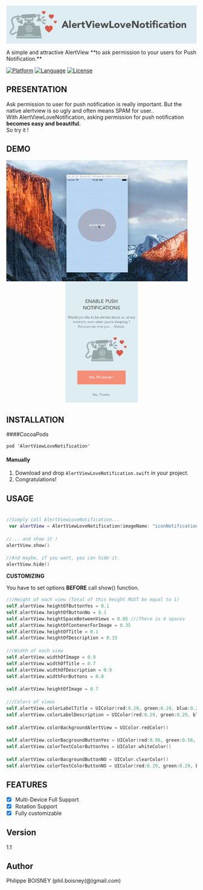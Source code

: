 <p align="center">
 <img src ="https://raw.githubusercontent.com/PhilippeBoisney/AlertViewLoveNotification/master/bandeau.png", align="center"/>
</p>
A simple and attractive AlertView **to ask permission to your users for Push Notification.**

[![Platform](http://img.shields.io/badge/platform-ios-blue.svg?style=flat
)](https://developer.apple.com/iphone/index.action)
[![Language](http://img.shields.io/badge/language-swift-brightgreen.svg?style=flat
)](https://developer.apple.com/swift)
[![License](http://img.shields.io/badge/license-MIT-lightgrey.svg?style=flat
)](http://mit-license.org)

## PRESENTATION

<p>Ask permission to user for push notification is really important. But the native alertview is so ugly and often means SPAM for user..<br>
With AlertViewLoveNotification, asking permission for push notification <b>becomes easy and beautiful.</b><br>
So try it !
</p>

## DEMO
<p align="center">
 <img src ="https://raw.githubusercontent.com/PhilippeBoisney/AlertViewLoveNotification/master/demo.gif", width=480, height=320, align="left"/>
 <img src ="https://raw.githubusercontent.com/PhilippeBoisney/AlertViewLoveNotification/master/screenshot.png", height=320/>
</p>

## INSTALLATION

####CocoaPods
```
pod 'AlertViewLoveNotification'
```

#### Manually
1. Download and drop ```AlertViewLoveNotification.swift``` in your project.  
2. Congratulations! 

## USAGE
```swift

//Simply call AlertViewLoveNotification...
 var alertView = AlertViewLoveNotification(imageName: "iconNotification", labelTitle: "ENABLE PUSH NOTIFICATIONS", labelDescription: "Would you like to be alerted about us, at any moment, even when you're sleeping ? Because we miss you... Always.", buttonYESTitle: "Yes, Of course !", buttonNOTitle: "No, sorry.")

//... and show it !
alertView.show()

//And maybe, if you want, you can hide it.
alertView.hide()

```
**CUSTOMIZING**

You have to set options **BEFORE** call show() function.

```swift
///Height of each view (Total of this height MUST be equal to 1)
self.alertView.heightOfButtonYes = 0.1
self.alertView.heightOfButtonNo = 0.1
self.alertView.heightSpaceBetweenViews = 0.05 ///There is 4 spaces
self.alertView.heightOfContenerForImage = 0.35
self.alertView.heightOfTitle = 0.1
self.alertView.heightOfDescription = 0.15

///Width of each view
self.alertView.widthOfImage = 0.9
self.alertView.widthOfTitle = 0.7
self.alertView.widthOfDescription = 0.9
self.alertView.widthForButtons = 0.8

self.alertView.heightOfImage = 0.7

///Colors of views
self.alertView.colorLabelTitle = UIColor(red:0.29, green:0.29, blue:0.29, alpha:1.0)
self.alertView.colorLabelDescription = UIColor(red:0.29, green:0.29, blue:0.29, alpha:1.0)

self.alertView.colorBackgroundAlertView = UIColor.redColor()

self.alertView.colorBacgroundButtonYes = UIColor(red:0.96, green:0.56, blue:0.46, alpha:1.0)
self.alertView.colorTextColorButtonYes = UIColor.whiteColor()

self.alertView.colorBacgroundButtonNO = UIColor.clearColor()
self.alertView.colorTextColorButtonNO = UIColor(red:0.29, green:0.29, blue:0.29, alpha:1.0)

```

## FEATURES
- [x] Multi-Device Full Support
- [x] Rotation Support
- [x] Fully customizable

## Version
1.1

## Author
Philippe BOISNEY (phil.boisney(@)gmail.com)
